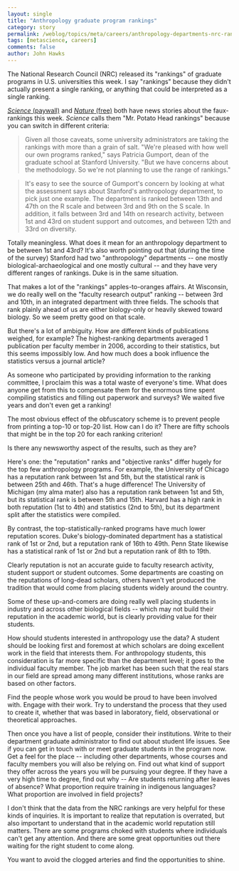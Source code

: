 ```yaml
---
layout: single 
title: "Anthropology graduate program rankings" 
category: story
permalink: /weblog/topics/meta/careers/anthropology-departments-nrc-ranking-2010.html
tags: [metascience, careers] 
comments: false 
author: John Hawks 
---
```


The National Research Council (NRC) released its "rankings" of graduate programs in U.S. universities this week. I say "rankings" because they didn't actually present a single ranking, or anything that could be interpreted as a single ranking. 

<a href="http://www.sciencemag.org/cgi/content/full/330/6000/18"><i>Science</i> (paywall)</a> and <a href="http://www.nature.com/news/2010/100929/full/467510a.html"><i>Nature</i> (free)</a> both have news stories about the faux-rankings this week. <i>Science</i> calls them "Mr. Potato Head rankings" because you can switch in different criteria: 

<blockquote>Given all those caveats, some university administrators are taking the rankings with more than a grain of salt. "We're pleased with how well our own programs ranked," says Patricia Gumport, dean of the graduate school at Stanford University. "But we have concerns about the methodology. So we're not planning to use the range of rankings."</blockquote>

<blockquote>It's easy to see the source of Gumport's concern by looking at what the assessment says about Stanford's anthropology department, to pick just one example. The department is ranked between 13th and 47th on the R scale and between 3rd and 9th on the S scale. In addition, it falls between 3rd and 14th on research activity, between 1st and 43rd on student support and outcomes, and between 12th and 33rd on diversity.</blockquote>

Totally meaningless. What does it mean for an anthropology department to be between 1st and 43rd? It's also worth pointing out that (during the time of the survey) Stanford had two "anthropology" departments -- one mostly biological-archaeological and one mostly cultural -- and they have very different ranges of rankings. Duke is in the same situation. 

That makes a lot of the "rankings" apples-to-oranges affairs. At Wisconsin, we do really well on the "faculty research output" ranking -- between 3rd and 10th, in an integrated department with three fields. The schools that rank plainly ahead of us are either biology-only or heavily skewed toward biology. So we seem pretty good on that scale. 

But there's a lot of ambiguity. How are different kinds of publications weighed, for example? The highest-ranking departments averaged 1 publication per faculty member in 2006, according to their statistics, but this seems impossibly low. And how much does a book influence the statistics versus a journal article? 

As someone who participated by providing information to the ranking committee, I proclaim this was a total waste of everyone's time. What does anyone get from this to compensate them for the enormous time spent compiling statistics and filling out paperwork and surveys? We waited five years and don't even get a ranking!

The most obvious effect of the obfuscatory scheme is to prevent people from printing a top-10 or top-20 list. How can I do it? There are fifty schools that might be in the top 20 for each ranking criterion!


Is there any newsworthy aspect of the results, such as they are? 

Here's one: the "reputation" ranks and "objective ranks" differ hugely for the top few anthropology programs. For example, the University of Chicago has a reputation rank between 1st and 5th, but the statistical rank is between 25th and 46th. That's a huge difference! The University of Michigan (my alma mater) also has a reputation rank between 1st and 5th, but its statistical rank is between 5th and 15th. Harvard has a high rank in both reputation (1st to 4th) and statistics (2nd to 5th), but its department split after the statistics were compiled. 

By contrast, the top-statistically-ranked programs have much lower reputation scores. Duke's biology-dominated department has a statistical rank of 1st or 2nd, but a reputation rank of 16th to 49th. Penn State likewise has a statistical rank of 1st or 2nd but a reputation rank of 8th to 19th. 

Clearly reputation is not an accurate guide to faculty research activity, student support or student outcomes. Some departments are coasting on the reputations of long-dead scholars, others haven't yet produced the tradition that would come from placing students widely around the country. 

Some of these up-and-comers are doing really well placing students in industry and across other biological fields -- which may not build their reputation in the academic world, but is clearly providing value for their students. 

How should students interested in anthropology use the data? A student should be looking first and foremost at which scholars are doing excellent work in the field that interests them. For anthropology students, this consideration is far more specific than the department level; it goes to the individual faculty member. The job market has been such that the real stars in our field are spread among many different institutions, whose ranks are based on other factors. 

Find the people whose work you would be proud to have been involved with. Engage with their work. Try to understand the process that they used to create it, whether that was based in laboratory, field, observational or theoretical approaches. 

Then once you have a list of people, consider their institutions. Write to their department graduate administrator to find out about student life issues. See if you can get in touch with or meet graduate students in the program now. Get a feel for the place -- including other departments, whose courses and faculty members you will also be relying on. Find out what kind of support they offer across the years you will be pursuing your degree. If they have a very high time to degree, find out why -- Are students returning after leaves of absence? What proportion require training in indigenous languages? What proportion are involved in field projects? 

I don't think that the data from the NRC rankings are very helpful for these kinds of inquiries. It is important to realize that reputation is overrated, but also important to understand that in the academic world reputation still matters. There are some programs choked with students where individuals can't get any attention. And there are some great opportunities out there waiting for the right student to come along. 

You want to avoid the clogged arteries and find the opportunities to shine. 

